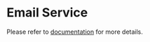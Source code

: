 # Email Service
Please refer to [documentation](../../documentation/exploration/email-service/README.md) for more details.
